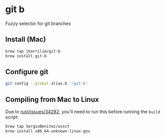 # git b

Fuzzy selector for git branches

## Install (Mac)

```sh
brew tap jharrilim/git-b
brew install git-b
```

## Configure git

```sh
git config --global alias.b '!git-b'
```

## Compiling from Mac to Linux

Due to [rust/issues/34282](https://github.com/rust-lang/rust/issues/34282), you'll need to run this
before running the `build` script:

```sh
brew tap SergioBenitez/osxct
brew install x86_64-unknown-linux-gnu
```
